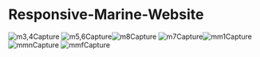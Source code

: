 # Responsive-Marine-Website
![m3,4Capture](https://github.com/Mugen-Tsukuyomi/Responsive-Marine-Website/assets/152348845/4d528856-2780-4bbe-9fdd-521ecf45bb4a) ![m5,6Capture](https://github.com/Mugen-Tsukuyomi/Responsive-Marine-Website/assets/152348845/7917cdb3-007c-4652-81f9-77b3ffee97f1)![m8Capture](https://github.com/Mugen-Tsukuyomi/Responsive-Marine-Website/assets/152348845/d95ae102-c2e0-4694-bd89-58bb257b2a4f)
![m7Capture](https://github.com/Mugen-Tsukuyomi/Responsive-Marine-Website/assets/152348845/a87874bd-f7d9-4d56-93d8-b927e90d633c)![mm1Capture](https://github.com/Mugen-Tsukuyomi/Responsive-Marine-Website/assets/152348845/e2eeca03-df11-4496-8aac-918cb48ea4a1) ![mmnCapture](https://github.com/Mugen-Tsukuyomi/Responsive-Marine-Website/assets/152348845/10a1276b-7ffb-44d0-8ef8-62dc6b6b29ca) ![mmfCapture](https://github.com/Mugen-Tsukuyomi/Responsive-Marine-Website/assets/152348845/4a3b33d8-dd10-425c-ad90-a45c5b841ea1)





